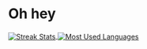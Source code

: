 # Oh hey

<a href="https://github.com/declspecl?tab=repositories">
  <img align="center" alt="Streak Stats" src="https://github-readme-streak-stats.herokuapp.com/?user=declspecl&theme=dark&hide_border=false&custom_title=Streak%20Stats" />
</a>

<a href="https://github.com/declspecl?tab=repositories">
  <img align="center" alt="Most Used Languages" src="https://github-readme-stats-omega-ochre-80.vercel.app/api/top-langs/?username=declspecl&theme=dark&hide_border=false&no-bg=true&no-frame=true&langs_count=4&exclude_repo=ValoGuessr,PokeRPS,firstOGLUI,OpenGoLf,pong,firstTriangle&hide=c&custom_title=Most%20Used%20Languages" />
</a>
